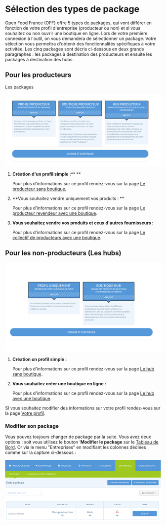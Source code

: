 # Sélection des types de package

Open Food France \(OFF\) offre 5 types de packages, qui vont différer en fonction de votre profil d'entreprise \(producteur ou non\) et si vous souhaitez ou non ouvrir une boutique en ligne. Lors de votre première connexion à l'outil, on vous demandera de sélectionner un package. Votre sélection vous permettra d'obtenir des fonctionnalités spécifiques à votre activitée. Les cinq packages sont décris ci-dessous en deux grands paragraphes : les packages à destination des producteurs et ensuite les packages à destination des hubs.

## Pour les producteurs

Les packages

![](../.gitbook/assets/image%20%287%29.png)

1. **Création d'un profil simple** :** **

   Pour plus d'informations sur ce profil rendez-vous sur la page [Le producteur sans boutique.](../les-differents-profils-utilisateurs/le-producteur-sans-boutique.md)

2. **Vous souhaitez vendre uniquement vos produits : **

   Pour plus d'informations sur ce profil rendez-vous sur la page [Le producteur revendeur avec une boutique](../les-differents-profils-utilisateurs/le-producteur-revendeur-avec-une-boutique.md).

3. **Vous souhaitez vendre vos produits et ceux d'autres fournisseurs :**

   Pour plus d'informations sur ce profil rendez-vous sur la page [Le collectif de producteurs avec une boutique](../les-differents-profils-utilisateurs/le-collectif-de-producteurs-avec-une-boutique.md).

## Pour les non-producteurs \(Les hubs\)

![](../.gitbook/assets/image%20%284%29.png)

1. **Création un profil simple :**

   Pour plus d'informations sur ce profil rendez-vous sur la page [Le hub sans boutique](../les-differents-profils-utilisateurs/le-hub-non-producteur-sans-boutique-en-ligne.md).

2. **Vous souhaitez créer une boutique en ligne :**

   Pour plus d'informations sur ce profil rendez-vous sur la page [Le hub avec une boutique](../les-differents-profils-utilisateurs/le-hub-non-producteur-avec-boutique-en-ligne.md).

SI vous souhaitez modifier des informations sur votre profil rendez-vous sur la page [Votre profil](../fonctionnalites-avancees/votre-profil/).

### Modifier son package

Vous pouvez toujours changer de package par la suite. Vous avez deux options : soit vous utilisez le bouton ‘**Modifier le package** sur le [Tableau de Bord](tableau-de-bord.md). Or via le menu "Entreprises" en modifiant les colonnes dédiées comme sur la capture ci-dessous : 

![](../.gitbook/assets/image%20%285%29.png)

